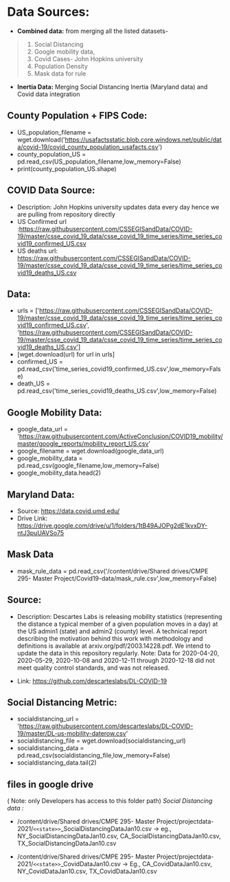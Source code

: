 # Data Sources:

* **Combined data:** from merging all the listed datasets-
> 1. Social Distancing
> 2. Google mobility data,
> 3. Covid Cases- John Hopkins university
> 4. Population Density
> 5. Mask data for rule


*  **Inertia Data:** Merging Social Distancing Inertia (Maryland data) and Covid data integration


## County Population + FIPS Code:
* US_population_filename = wget.download('https://usafactsstatic.blob.core.windows.net/public/data/covid-19/covid_county_population_usafacts.csv')
* county_population_US = pd.read_csv(US_population_filename,low_memory=False)
* print(county_population_US.shape)


## COVID Data Source:
* Description: John Hopkins university updates data every day hence we are pulling from repository directly
* US Confirmed url :https://raw.githubusercontent.com/CSSEGISandData/COVID-19/master/csse_covid_19_data/csse_covid_19_time_series/time_series_covid19_confirmed_US.csv
* US deaths url: https://raw.githubusercontent.com/CSSEGISandData/COVID-19/master/csse_covid_19_data/csse_covid_19_time_series/time_series_covid19_deaths_US.csv

## Data:
* urls = ['https://raw.githubusercontent.com/CSSEGISandData/COVID-19/master/csse_covid_19_data/csse_covid_19_time_series/time_series_covid19_confirmed_US.csv',
        'https://raw.githubusercontent.com/CSSEGISandData/COVID-19/master/csse_covid_19_data/csse_covid_19_time_series/time_series_covid19_deaths_US.csv']
* [wget.download(url) for url in urls]
* confirmed_US = pd.read_csv('time_series_covid19_confirmed_US.csv',low_memory=False)
* death_US = pd.read_csv('time_series_covid19_deaths_US.csv',low_memory=False)


## Google Mobility Data:
* google_data_url = 'https://raw.githubusercontent.com/ActiveConclusion/COVID19_mobility/master/google_reports/mobility_report_US.csv'
* google_filename = wget.download(google_data_url)
* google_mobility_data = pd.read_csv(google_filename,low_memory=False)
* google_mobility_data.head(2)



## Maryland Data:
* Source: https://data.covid.umd.edu/
* Drive Link: https://drive.google.com/drive/u/1/folders/1tB49AJOPg2dE1kvxDY-ntJ3puUAVSo75

## Mask Data

* mask_rule_data = pd.read_csv('/content/drive/Shared drives/CMPE 295- Master Project/Covid19-data/mask_rule.csv',low_memory=False)


## Source:
* Description: Descartes Labs is releasing mobility statistics (representing the distance a typical member of a given population moves in a day) at the US admin1 (state) and admin2 (county) level. A technical report describing the motivation behind this work with methodology and definitions is available at arxiv.org/pdf/2003.14228.pdf. We intend to update the data in this repository regularly.
Note: Data for 2020-04-20, 2020-05-29, 2020-10-08 and 2020-12-11 through 2020-12-18 did not meet quality control standards, and was not released.

* Link: https://github.com/descarteslabs/DL-COVID-19

## Social Distancing Metric:
* socialdistancing_url = 'https://raw.githubusercontent.com/descarteslabs/DL-COVID-19/master/DL-us-mobility-daterow.csv'
* socialdistancing_file = wget.download(socialdistancing_url)
* socialdistancing_data = pd.read_csv(socialdistancing_file,low_memory=False)
* socialdistancing_data.tail(2)

## files in google drive
 ( Note: only Developers has access to this folder path)
 *Social Distancing data :*
* /content/drive/Shared drives/CMPE 295- Master Project/projectdata-2021/`<<state>>`_SocialDistancingDataJan10.csv -> eg., NY_SocialDistancingDataJan10.csv, CA_SocialDistancingDataJan10.csv, TX_SocialDistancingDataJan10.csv

* /content/drive/Shared drives/CMPE 295- Master Project/projectdata-2021/`<<state>>`_CovidDataJan10.csv -> Eg., CA_CovidDataJan10.csv, NY_CovidDataJan10.csv, TX_CovidDataJan10.csv


